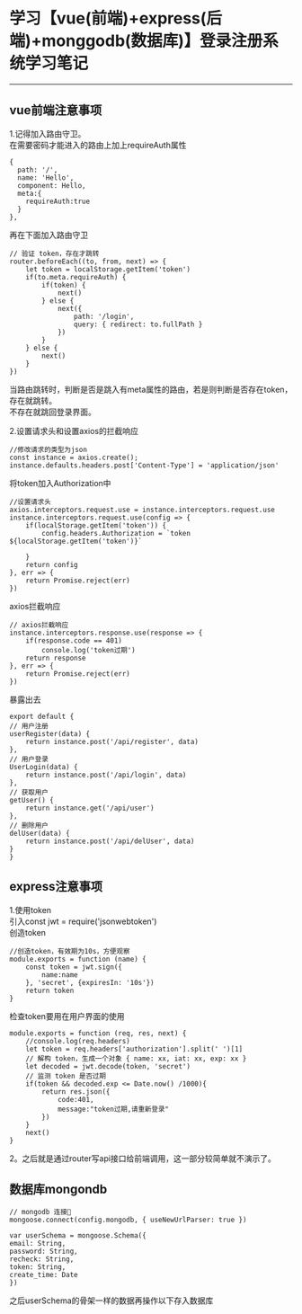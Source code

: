 # 学习【vue(前端)+express(后端)+monggodb(数据库)】登录注册系统学习笔记

-----
## vue前端注意事项
1.记得加入路由守卫。  
在需要密码才能进入的路由上加上requireAuth属性

    {
      path: '/',
      name: 'Hello',
      component: Hello,
      meta:{
        requireAuth:true
      }
    },

再在下面加入路由守卫  

	// 验证 token，存在才跳转
	router.beforeEach((to, from, next) => {
		let token = localStorage.getItem('token')
		if(to.meta.requireAuth) {
			if(token) {
				next()
			} else {
				next({
					path: '/login',
					query: { redirect: to.fullPath }
				})
			}
		} else {
			next()
		}
	})
当路由跳转时，判断是否是跳入有meta属性的路由，若是则判断是否存在token，存在就跳转。  
不存在就跳回登录界面。


2.设置请求头和设置axios的拦截响应  

	//修改请求的类型为json
	const instance = axios.create();
	instance.defaults.headers.post['Content-Type'] = 'application/json'

将token加入Authorization中

	//设置请求头
	axios.interceptors.request.use = instance.interceptors.request.use
	instance.interceptors.request.use(config => {
		if(localStorage.getItem('token')) {
			config.headers.Authorization = `token ${localStorage.getItem('token')}`
				
		}
		return config
	}, err => {
		return Promise.reject(err)
	})
axios拦截响应
	
	// axios拦截响应
	instance.interceptors.response.use(response => {
		if(response.code == 401)
			console.log('token过期')
		return response
	}, err => {
		return Promise.reject(err)
	})

暴露出去

	export default {
	// 用户注册
	userRegister(data) {
		return instance.post('/api/register', data)
	},
	// 用户登录
	UserLogin(data) {
		return instance.post('/api/login', data)
	},
	// 获取用户
	getUser() {
		return instance.get('/api/user')
	},
	// 删除用户
	delUser(data) {
		return instance.post('/api/delUser', data)
	}
	}

## express注意事项
1.使用token  
引入const jwt = require('jsonwebtoken')  
创造token
	
	//创造token，有效期为10s，方便观察	
	module.exports = function (name) {
	    const token = jwt.sign({
	        name:name
	    }, 'secret', {expiresIn: '10s'})
	    return token
	}

检查token要用在用户界面的使用
	
	module.exports = function (req, res, next) {
	    //console.log(req.headers)
	    let token = req.headers['authorization'].split(' ')[1]
	    // 解构 token，生成一个对象 { name: xx, iat: xx, exp: xx }
	    let decoded = jwt.decode(token, 'secret')
		// 监测 token 是否过期
	    if(token && decoded.exp <= Date.now() /1000){
	        return res.json({
	            code:401,
	            message:"token过期,请重新登录"
	        })
	    }   
	    next()
	}

2。之后就是通过router写api接口给前端调用，这一部分较简单就不演示了。

## 数据库mongondb

	// mongodb 连接🔗
	mongoose.connect(config.mongodb, { useNewUrlParser: true })

	var userSchema = mongoose.Schema({
	email: String,
	password: String,	
	recheck: String,
	token: String,
	create_time: Date
	})

之后userSchema的骨架一样的数据再操作以下存入数据库
